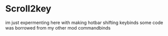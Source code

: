 # Scroll2key
im just expermenting here with making hotbar shifting keybinds
some code was borrowed from my other mod commandbinds
